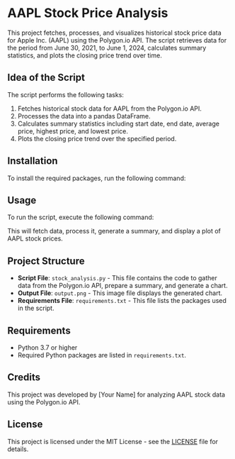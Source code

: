 # AAPL Stock Price Analysis

This project fetches, processes, and visualizes historical stock price data for Apple Inc. (AAPL) using the Polygon.io API. The script retrieves data for the period from June 30, 2021, to June 1, 2024, calculates summary statistics, and plots the closing price trend over time.

## Idea of the Script

The script performs the following tasks:
1. Fetches historical stock data for AAPL from the Polygon.io API.
2. Processes the data into a pandas DataFrame.
3. Calculates summary statistics including start date, end date, average price, highest price, and lowest price.
4. Plots the closing price trend over the specified period.

## Installation

To install the required packages, run the following command:


## Usage

To run the script, execute the following command:


This will fetch data, process it, generate a summary, and display a plot of AAPL stock prices.

## Project Structure

- **Script File**: `stock_analysis.py` - This file contains the code to gather data from the Polygon.io API, prepare a summary, and generate a chart.
- **Output File**: `output.png` - This image file displays the generated chart.
- **Requirements File**: `requirements.txt` - This file lists the packages used in the script.

## Requirements

- Python 3.7 or higher
- Required Python packages are listed in `requirements.txt`.

## Credits

This project was developed by [Your Name] for analyzing AAPL stock data using the Polygon.io API.

## License

This project is licensed under the MIT License - see the [LICENSE](LICENSE) file for details.

